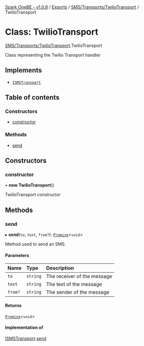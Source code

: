 [Spark OneBE - v1.0.8](../README.md) / [Exports](../modules.md) / [SMS/Transports/TwilioTransport](../modules/SMS_Transports_TwilioTransport.md) / TwilioTransport

# Class: TwilioTransport

[SMS/Transports/TwilioTransport](../modules/SMS_Transports_TwilioTransport.md).TwilioTransport

Class representing the Twilio Transport handler

## Implements

- [`ISMSTransport`](../interfaces/SMS_Transports_ISMSTransport.ISMSTransport.md)

## Table of contents

### Constructors

- [constructor](SMS_Transports_TwilioTransport.TwilioTransport.md#constructor)

### Methods

- [send](SMS_Transports_TwilioTransport.TwilioTransport.md#send)

## Constructors

### constructor

• **new TwilioTransport**()

TwilioTransport constructor

## Methods

### send

▸ **send**(`to`, `text`, `from?`): [`Promise`]( https://developer.mozilla.org/en-US/docs/Web/JavaScript/Reference/Global_Objects/Promise )<`void`\>

Method used to send an SMS.

#### Parameters

| Name | Type | Description |
| :------ | :------ | :------ |
| `to` | `string` | The receiver of the message |
| `text` | `string` | The text of the message |
| `from?` | `string` | The sender of the message |

#### Returns

[`Promise`]( https://developer.mozilla.org/en-US/docs/Web/JavaScript/Reference/Global_Objects/Promise )<`void`\>

#### Implementation of

[ISMSTransport](../interfaces/SMS_Transports_ISMSTransport.ISMSTransport.md).[send](../interfaces/SMS_Transports_ISMSTransport.ISMSTransport.md#send)
